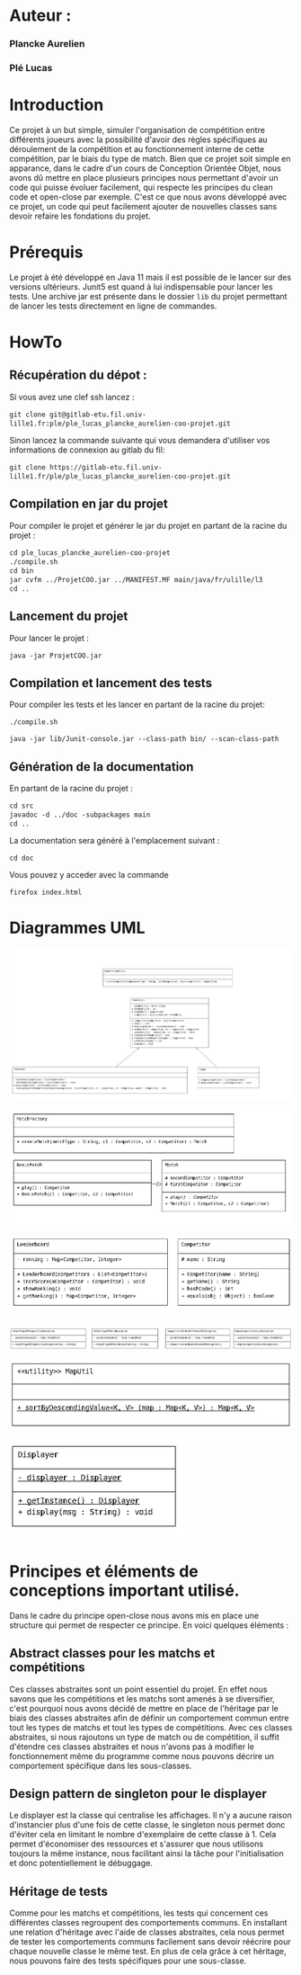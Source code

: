 # Auteur : 
### Plancke Aurelien
### Plé Lucas 

# Introduction

Ce projet à un but simple, simuler l'organisation de compétition entre différents joueurs avec la possibilité d'avoir des règles spécifiques au déroulement de la compétition et au fonctionnement interne de cette compétition, par le biais du type de match. 
Bien que ce projet soit simple en apparance, dans le cadre d'un cours de Conception Orientée Objet, nous avons dû mettre en place plusieurs principes nous permettant d'avoir un code qui puisse évoluer facilement, qui respecte les principes du clean code et open-close par exemple. C'est ce que nous avons développé avec ce projet, un code qui peut facilement ajouter de nouvelles classes sans devoir refaire les fondations du projet.

# Prérequis 

Le projet à été développé en Java 11 mais il est possible de le lancer sur des versions ultérieurs. Junit5 est quand à lui indispensable pour lancer les tests. Une archive jar est présente dans le dossier `lib` du projet permettant de lancer les tests directement en ligne de commandes.

# HowTo


## Récupération du dépot : 

Si vous avez une clef ssh lancez :
```shell
git clone git@gitlab-etu.fil.univ-lille1.fr:ple/ple_lucas_plancke_aurelien-coo-projet.git
```

Sinon lancez la commande suivante qui vous demandera d'utiliser vos informations de connexion au gitlab du fil:
```shell 
git clone https://gitlab-etu.fil.univ-lille1.fr/ple/ple_lucas_plancke_aurelien-coo-projet.git
```

## Compilation en jar du projet
Pour compiler le projet et générer le jar du projet en partant de la racine du projet : 
```shell 
cd ple_lucas_plancke_aurelien-coo-projet
./compile.sh
cd bin 
jar cvfm ../ProjetCOO.jar ../MANIFEST.MF main/java/fr/ulille/l3 
cd ..
```

## Lancement du projet
Pour lancer le projet : 
```shell 
java -jar ProjetCOO.jar
```

## Compilation et lancement des tests
Pour compiler les tests et les lancer en partant de la racine du projet: 
```shell 
./compile.sh
```
```shell
java -jar lib/Junit-console.jar --class-path bin/ --scan-class-path
```

## Génération de la documentation
En partant de la racine du projet : 
```shell
cd src
javadoc -d ../doc -subpackages main  
cd ..
```

La documentation sera généré à l'emplacement suivant :
```shell
cd doc
```
Vous pouvez y acceder avec la commande
```shell
firefox index.html
```

# Diagrammes UML

![umlCompetition](./Screenshots/umlCompetition.png "UML des competitions")


![umlMatch](./Screenshots/umlMatch.png "UML des matchs")


![umlModel](./Screenshots/umlModele.png "UML du modèle")


![umlException](./Screenshots/umlException.png "UML des exceptions")


![umlMapUtil](./Screenshots/umlMapUtil.png "UML de MapUtil")


![umlDisplayer](./Screenshots/umlDisplayer.png "UML de la Displayer")



# Principes et éléments de conceptions important utilisé.

Dans le cadre du principe open-close nous avons mis en place une structure qui permet de respecter ce principe. En voici quelques éléments :


## Abstract classes pour les matchs et compétitions

Ces classes abstraites sont un point essentiel du projet. En effet nous savons que les compétitions et les matchs sont amenés à se diversifier, c'est pourquoi nous avons décidé de mettre en place de l'héritage par le biais des classes abstraites afin de définir un comportement commun entre tout les types de matchs et tout les types de compétitions. Avec ces classes abstraites, si nous rajoutons un type de match ou de compétition, il suffit d'étendre ces classes abstraites et nous n'avons pas à modifier le fonctionnement même du programme comme nous pouvons décrire un comportement spécifique dans les sous-classes.

## Design pattern de singleton pour le displayer

Le displayer est la classe qui centralise les affichages. Il n'y a aucune raison d'instancier plus d'une fois de cette classe, le singleton nous permet donc d'éviter cela en limitant le nombre d'exemplaire de cette classe à 1. Cela permet d'économiser des ressources et s'assurer que nous utilisons toujours la même instance, nous facilitant ainsi la tâche pour l'initialisation et donc potentiellement le débuggage. 

## Héritage de tests

Comme pour les matchs et compétitions, les tests qui concernent ces différentes classes regroupent des comportements communs. En installant une relation d'héritage avec l'aide de classes abstraites, cela nous permet de tester les comportements communs facilement sans devoir réécrire pour chaque nouvelle classe le même test. En plus de cela grâce à cet héritage, nous pouvons faire des tests spécifiques pour une sous-classe.


